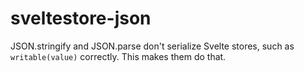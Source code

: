 # sveltestore-json

JSON.stringify and JSON.parse don't serialize Svelte stores, such as `writable(value)` correctly.
This makes them do that.
